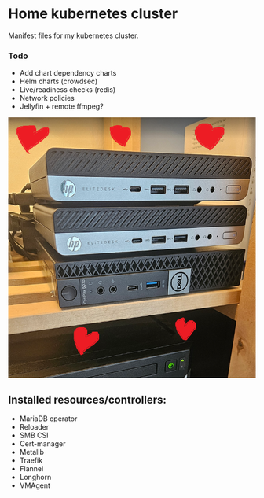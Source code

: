 # Home kubernetes cluster

Manifest files for my kubernetes cluster.

### Todo
<ul> 
<li>Add chart dependency charts</li>
<li>Helm charts (crowdsec)</li>
<li>Live/readiness checks (redis)</li>
<li>Network policies</li>
<li>Jellyfin + remote ffmpeg?</li>
</ul>

![cluster image](img/cluster.png)

## Installed resources/controllers:

- MariaDB operator
- Reloader
- SMB CSI
- Cert-manager
- Metallb
- Traefik
- Flannel
- Longhorn
- VMAgent